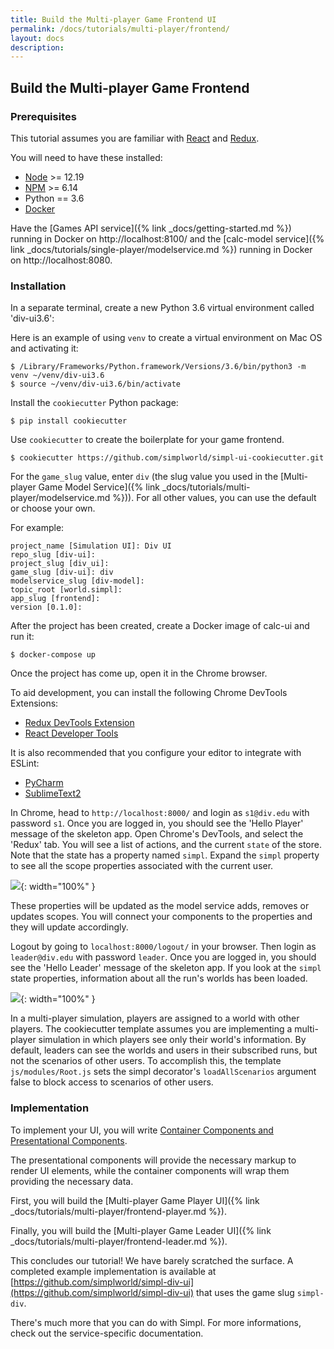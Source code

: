 ```yaml
---
title: Build the Multi-player Game Frontend UI
permalink: /docs/tutorials/multi-player/frontend/
layout: docs
description:
---
```


## Build the Multi-player Game Frontend

### Prerequisites

This tutorial assumes you are familiar with [React](https://reactjs.org) and [Redux](https://github.com/reduxjs/react-redux).

You will need to have these installed:

* [Node](https://nodejs.org) >= 12.19
* [NPM](https://nodejs.org) >= 6.14
* Python == 3.6
* [Docker](https://www.docker.com)

Have the [Games API service]({% link _docs/getting-started.md %}) running in Docker on http://localhost:8100/ and
the [calc-model service]({% link _docs/tutorials/single-player/modelservice.md %}) running in Docker on http://localhost:8080.

### Installation

In a separate terminal, create a new Python 3.6 virtual environment called 'div-ui3.6':

Here is an example of using `venv` to create a virtual environment on Mac OS and activating it:
```shell
$ /Library/Frameworks/Python.framework/Versions/3.6/bin/python3 -m venv ~/venv/div-ui3.6
$ source ~/venv/div-ui3.6/bin/activate
```

Install the `cookiecutter` Python package:

```shell
$ pip install cookiecutter
```

Use `cookiecutter` to create the boilerplate for your game frontend.

```shell
$ cookiecutter https://github.com/simplworld/simpl-ui-cookiecutter.git
```

For the `game_slug` value, enter `div` (the slug value you used in the [Multi-player Game Model Service]({% link _docs/tutorials/multi-player/modelservice.md %})). 
For all other values, you can use the default or choose your own.

For example:

```shell
project_name [Simulation UI]: Div UI	
repo_slug [div-ui]: 
project_slug [div_ui]: 
game_slug [div-ui]: div
modelservice_slug [div-model]:      
topic_root [world.simpl]: 
app_slug [frontend]: 
version [0.1.0]: 
```

After the project has been created, create a Docker image of calc-ui and run it:

```shell
$ docker-compose up
```

Once the project has come up, open it in the Chrome browser.

To aid development, you can install the following Chrome DevTools Extensions:

* [Redux DevTools Extension](https://chrome.google.com/webstore/detail/redux-devtools/lmhkpmbekcpmknklioeibfkpmmfibljd)
* [React Developer Tools](https://chrome.google.com/webstore/detail/react-developer-tools/fmkadmapgofadopljbjfkapdkoienihi?hl=en)

It is also recommended that you configure your editor to integrate with ESLint:

* [PyCharm](https://www.jetbrains.com/help/pycharm/2016.1/eslint.html)
* [SublimeText2](https://github.com/roadhump/SublimeLinter-eslint)

In Chrome, head to `http://localhost:8000/` and login as `s1@div.edu` with password `s1`.
Once you are logged in, you should see the 'Hello Player' message of the skeleton app.
Open Chrome's DevTools, and select the 'Redux' tab. You will see a list of actions, and the
current `state` of the store. Note that the state has a property named `simpl`. Expand the `simpl` property
to see all the scope properties associated with the current user.

![](/assets/img/tutorials/multi-player/Hello_Simpl_Player.png){: width="100%" }

These properties will be updated as the model service adds, removes or updates scopes.
You will connect your components to the properties and they will update accordingly.

Logout by going to `localhost:8000/logout/` in your browser. Then login as `leader@div.edu` with password `leader`.
Once you are logged in, you should see the 'Hello Leader' message of the skeleton app. If you look at the `simpl`
state properties, information about all the run's worlds has been loaded.

![](/assets/img/tutorials/multi-player/Hello_Simpl_Leader.png){: width="100%" }

In a multi-player simulation, players are assigned to a world with other players.
The cookiecutter template assumes you are implementing a multi-player simulation in which players
see only their world's information. By default, leaders can see the worlds and users in their subscribed runs,
but not the scenarios of other users. To accomplish this, the template `js/modules/Root.js` sets the simpl decorator's 
`loadAllScenarios` argument false to block access to scenarios of other users.

### Implementation

To implement your UI, you will write [Container Components and Presentational Components](https://medium.com/@dan_abramov/smart-and-dumb-components-7ca2f9a7c7d0).

The presentational components will provide the necessary markup to render UI elements, while the container components will wrap them providing the necessary data.

First, you will build the [Multi-player Game Player UI]({% link _docs/tutorials/multi-player/frontend-player.md %}).

Finally, you will build the [Multi-player Game Leader UI]({% link _docs/tutorials/multi-player/frontend-leader.md %}).

This concludes our tutorial! We have barely scratched the surface. A completed example implementation is available at 
[https://github.com/simplworld/simpl-div-ui](https://github.com/simplworld/simpl-div-ui)
that uses the game slug `simpl-div`.

There's much more that you can do with Simpl. For more informations, check out the service-specific documentation.
